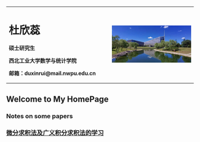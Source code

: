 <table border="0">
  <tr>
    <td width="55%">
      <h1>杜欣蕊</h1>
      <p><b>硕士研究生</b></p>
      <p><b>西北工业大学数学与统计学院</b></p>
      <p><b>邮箱：duxinrui@mail.nwpu.edu.cn</b></p>
    </td>
    <td width="45%">
      <img src="/20210907111659.jpg" width="100%">      
    </td>
  </tr>
</table>


## Welcome to My HomePage
### Notes on some papers
<h3 id="微分求积法及广义积分求积法的学习">
  <a href="DQ.md">微分求积法及广义积分求积法的学习</a>
 
  </h3>

